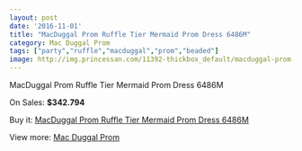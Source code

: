 ```yaml
---
layout: post
date: '2016-11-01'
title: "MacDuggal Prom Ruffle Tier Mermaid Prom Dress 6486M"
category: Mac Duggal Prom
tags: ["party","ruffle","macduggal","prom","beaded"]
image: http://img.princessan.com/11392-thickbox_default/macduggal-prom-ruffle-tier-mermaid-prom-dress-6486m.jpg
---
```

MacDuggal Prom Ruffle Tier Mermaid Prom Dress 6486M

On Sales: **$342.794**
<a href="https://www.princessan.com/en/mac-duggal-prom/5301-macduggal-prom-ruffle-tier-mermaid-prom-dress-6486m.html"><amp-img layout="responsive" width="600" height="600" src="//img.princessan.com/11392-thickbox_default/macduggal-prom-ruffle-tier-mermaid-prom-dress-6486m.jpg" alt="MacDuggal Prom Ruffle Tier Mermaid Prom Dress 6486M 0" /></a>

Buy it: [MacDuggal Prom Ruffle Tier Mermaid Prom Dress 6486M](https://www.princessan.com/en/mac-duggal-prom/5301-macduggal-prom-ruffle-tier-mermaid-prom-dress-6486m.html "MacDuggal Prom Ruffle Tier Mermaid Prom Dress 6486M")

View more: [Mac Duggal Prom](https://www.princessan.com/en/42-mac-duggal-prom "Mac Duggal Prom")